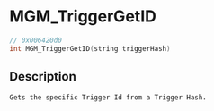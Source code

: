 # MGM_TriggerGetID
```c
// 0x006420d0
int MGM_TriggerGetID(string triggerHash)
```
## Description
```
Gets the specific Trigger Id from a Trigger Hash.
```
